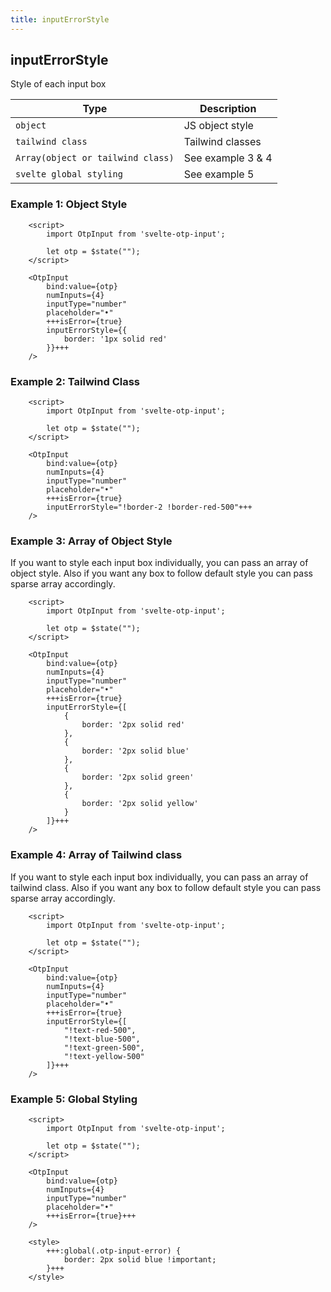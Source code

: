 ```yaml
---
title: inputErrorStyle
---
```


## inputErrorStyle
Style of each input box

| Type                              | Description       |
|-----------------------------------|-------------------|
| `object`                          | JS object style   |
| `tailwind class`                  | Tailwind classes  |
| `Array(object or tailwind class)` | See example 3 & 4 |
| `svelte global styling`           | See example 5     |

### Example 1: Object Style
```svelte
	<script>
		import OtpInput from 'svelte-otp-input';
	
		let otp = $state("");
	</script>

	<OtpInput
		bind:value={otp}
		numInputs={4}
		inputType="number"
		placeholder="•"
		+++isError={true}
		inputErrorStyle={{
			border: '1px solid red'
		}}+++
	/>
```

### Example 2: Tailwind Class
```svelte
    <script>
        import OtpInput from 'svelte-otp-input';
    
        let otp = $state("");
    </script>
    
    <OtpInput
        bind:value={otp}
        numInputs={4}
        inputType="number"
        placeholder="•"
        +++isError={true}
        inputErrorStyle="!border-2 !border-red-500"+++
    />
```

### Example 3: Array of Object Style

If you want to style each input box individually, you can pass an array of object style. Also if you want any box to follow default style you can pass sparse array accordingly.

```svelte
	<script>
		import OtpInput from 'svelte-otp-input';
	
		let otp = $state("");
	</script>

	<OtpInput
		bind:value={otp}
		numInputs={4}
		inputType="number"
		placeholder="•"
		+++isError={true}
		inputErrorStyle={[
            {
				border: '2px solid red'
			},
			{
				border: '2px solid blue'
			},
			{
				border: '2px solid green'
			},
			{
				border: '2px solid yellow'
			}
		]}+++
	/>
```

### Example 4: Array of Tailwind class

If you want to style each input box individually, you can pass an array of tailwind class. Also if you want any box to follow default style you can pass sparse array accordingly.

```svelte
	<script>
		import OtpInput from 'svelte-otp-input';
	
		let otp = $state("");
	</script>

	<OtpInput
		bind:value={otp}
		numInputs={4}
		inputType="number"
		placeholder="•"
		+++isError={true}
		inputErrorStyle={[
            "!text-red-500",
            "!text-blue-500",
            "!text-green-500",
            "!text-yellow-500"
		]}+++
	/>
```

### Example 5: Global Styling
```svelte
	<script>
		import OtpInput from 'svelte-otp-input';
	
		let otp = $state("");
	</script>

	<OtpInput
		bind:value={otp}
		numInputs={4}
		inputType="number"
		placeholder="•"
		+++isError={true}+++
	/>
	
	<style>
		+++:global(.otp-input-error) {
			border: 2px solid blue !important;
		}+++
	</style>
```